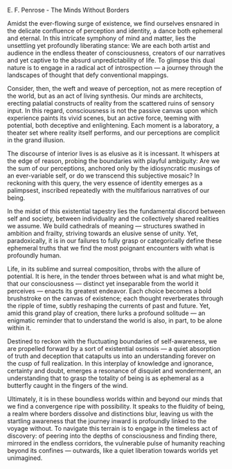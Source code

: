 E. F. Penrose - The Minds Without Borders

Amidst the ever-flowing surge of existence, we find ourselves ensnared in the delicate confluence of perception and identity, a dance both ephemeral and eternal. In this intricate symphony of mind and matter, lies the unsettling yet profoundly liberating stance: We are each both artist and audience in the endless theater of consciousness, creators of our narratives and yet captive to the absurd unpredictability of life. To glimpse this dual nature is to engage in a radical act of introspection — a journey through the landscapes of thought that defy conventional mappings.

Consider, then, the weft and weave of perception, not as mere reception of the world, but as an act of living synthesis. Our minds are architects, erecting palatial constructs of reality from the scattered ruins of sensory input. In this regard, consciousness is not the passive canvas upon which experience paints its vivid scenes, but an active force, teeming with potential, both deceptive and enlightening. Each moment is a laboratory, a theater set where reality itself performs, and our perceptions are complicit in the grand illusion.

The discourse of interior lives is as elusive as it is incessant. It whispers at the edge of reason, probing the boundaries with playful ambiguity: Are we the sum of our perceptions, anchored only by the idiosyncratic musings of an ever-variable self, or do we transcend this subjective mosaic? In reckoning with this query, the very essence of identity emerges as a palimpsest, inscribed repeatedly with the multifarious narratives of our being.

In the midst of this existential tapestry lies the fundamental discord between self and society, between individuality and the collectively shared realities we assume. We build cathedrals of meaning — structures swathed in ambition and frailty, striving towards an elusive sense of unity. Yet, paradoxically, it is in our failures to fully grasp or categorically define these ephemeral truths that we find the most poignant encounters with what is profoundly human.

Life, in its sublime and surreal composition, throbs with the allure of potential. It is here, in the tender throes between what is and what might be, that our consciousness — distinct yet inseparable from the world it perceives — enacts its greatest endeavor. Each choice becomes a bold brushstroke on the canvas of existence; each thought reverberates through the ripple of time, subtly reshaping the currents of past and future. Yet, amid this grand play of creation, there lurks a profound solitude — an enigmatic reminder that to understand the world is also, in part, to be alone within it.

Destined to reckon with the fluctuating boundaries of self-awareness, we are propelled forward by a sort of existential osmosis — a quiet absorption of truth and deception that catapults us into an understanding forever on the cusp of full realization. In this interplay of knowledge and ignorance, certainty and doubt, emerges a resonance of disquiet and wonderment, an understanding that to grasp the totality of being is as ephemeral as a butterfly caught in the fingers of the wind.

Ultimately, it is in these boundless worlds within and beyond our minds that we find a convergence ripe with possibility. It speaks to the fluidity of being, a realm where borders dissolve and distinctions blur, leaving us with the startling awareness that the journey inward is profoundly linked to the voyage without. To navigate this terrain is to engage in the timeless act of discovery: of peering into the depths of consciousness and finding there, mirrored in the endless corridors, the vulnerable pulse of humanity reaching beyond its confines — outwards, like a quiet liberation towards worlds yet unimagined.